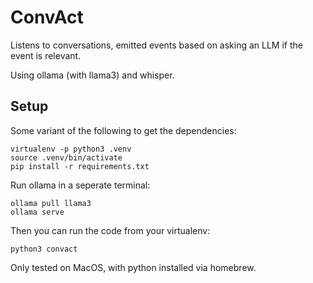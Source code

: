 # ConvAct

Listens to conversations, emitted events based on asking an LLM if the event is
relevant.

Using ollama (with llama3) and whisper.

## Setup

Some variant of the following to get the dependencies:

```
virtualenv -p python3 .venv
source .venv/bin/activate
pip install -r requirements.txt
```

Run ollama in a seperate terminal:
```
ollama pull llama3
ollama serve
```


Then you can run the code from your virtualenv:
```
python3 convact
```

Only tested on MacOS, with python installed via homebrew.

